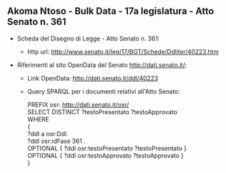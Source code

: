 ## Akoma Ntoso - Bulk Data - 17a legislatura - Atto Senato n. 361 ##

* Scheda del Disegno di Legge - Atto Senato n. 361:
	* http url: http://www.senato.it/leg/17/BGT/Schede/Ddliter/40223.htm

* Riferimenti al sito OpenData del Senato http://dati.senato.it/:
	* Link OpenData: http://dati.senato.it/ddl/40223
	* Query SPARQL per i documenti relativi all'Atto Senato:

        PREFIX osr: <http://dati.senato.it/osr/>  
		SELECT DISTINCT ?testoPresentato ?testoApprovato  
		WHERE  
		{  
		    ?ddl a osr:Ddl.  
		    ?ddl osr:idFase 361 .  
		    OPTIONAL { ?ddl osr:testoPresentato ?testoPresentato }  
		    OPTIONAL { ?ddl osr:testoApprovato ?testoApprovato }  
		}
		
